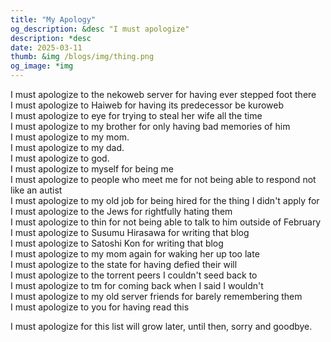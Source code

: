 ```yaml
---
title: "My Apology"
og_description: &desc "I must apologize"
description: *desc
date: 2025-03-11
thumb: &img /blogs/img/thing.png
og_image: *img
---
```


I must apologize to the nekoweb server for having ever stepped foot there  
I must apologize to Haiweb for having its predecessor be kuroweb  
I must apologize to eye for trying to steal her wife all the time  
I must apologize to my brother for only having bad memories of him  
I must apologize to my mom.  
I must apologize to my dad.  
I must apologize to god.  
I must apologize to myself for being me  
I must apologize to people who meet me for not being able to respond not like an autist  
I must apologize to my old job for being hired for the thing I didn't apply for  
I must apologize to the Jews for rightfully hating them  
I must apologize to thin for not being able to talk to him outside of February  
I must apologize to Susumu Hirasawa for writing that blog  
I must apologize to Satoshi Kon for writing that blog  
I must apologize to my mom again for waking her up too late  
I must apologize to the state for having defied their will  
I must apologize to the torrent peers I couldn't seed back to  
I must apologize to tm for coming back when I said I wouldn't  
I must apologize to my old server friends for barely remembering them  
I must apologize to you for having read this

I must apologize for this list will grow later, until then, sorry and goodbye.
